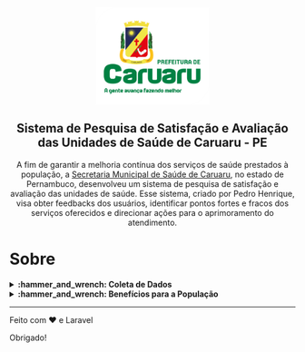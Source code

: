 <p align="center">
 <img width="200px" src="https://github.com/pedrongomes27/Avaliacoes-da-Saude/blob/main/public/assets/img/readme-pref.png" align="center" alt="Sistema de Avaliações" />
 <h2 align="center">Sistema de Pesquisa de Satisfação e Avaliação das Unidades de Saúde de Caruaru - PE</h2>
 <p align="center">A fim de garantir a melhoria contínua dos serviços de saúde prestados à população, a <a href="https://saude.caruaru.pe.gov.br/">Secretaria Municipal de Saúde de Caruaru</a>, no estado de Pernambuco, desenvolveu um sistema de pesquisa de satisfação e avaliação das unidades de saúde. Esse sistema, criado por Pedro Henrique, visa obter feedbacks dos usuários, identificar pontos fortes e fracos dos serviços oferecidos e direcionar ações para o aprimoramento do atendimento. </p>
</p>

# Sobre

<details>
<summary><b>:hammer_and_wrench: Coleta de Dados</b></summary>
O sistema de pesquisa de satisfação foi projetado para ser acessível e abrangente. Por meio de questionários online disponibilizados aos usuários das unidades de saúde, são coletadas informações relevantes sobre a experiência do paciente. Os questionários englobam aspectos como tempo de espera, qualidade do atendimento médico, disponibilidade de medicamentos, limpeza das instalações, entre outros. Além disso, são fornecidas opções para que os pacientes expressem suas sugestões e críticas construtivas.
</details>

<details>
<summary><b>:hammer_and_wrench: Benefícios para a População</b></summary>
O sistema de pesquisa de satisfação e avaliação das unidades de saúde de Caruaru traz benefícios significativos para a população. Ao possibilitar que os usuários expressem suas opiniões, ele promove a participação ativa dos cidadãos na melhoria dos serviços de saúde. Além disso, as ações corretivas implementadas a partir dos resultados das pesquisas visam garantir um atendimento mais eficiente, humanizado e de qualidade, contribuindo para a promoção da saúde e bem-estar da comunidade.
</details>


* * *

Feito com :heart: e Laravel

Obrigado!